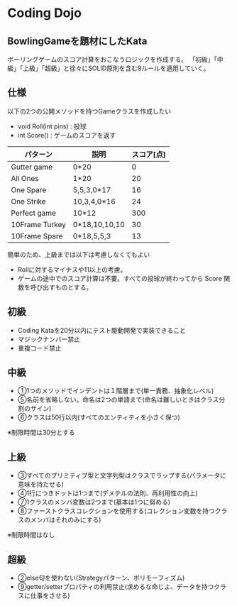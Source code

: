 # Coding Dojo

## BowlingGameを題材にしたKata

ボーリングゲームのスコア計算をおこなうロジックを作成する。
「初級」「中級」「上級」「超級」と徐々にSOLID原則を含む9ルールを適用していく。

## 仕様

以下の2つの公開メソッドを持つGameクラスを作成したい

- void Roll(int pins) : 投球
- int Score() : ゲームのスコアを返す

| パターン | 説明 | スコア[点]
| ---- | ---- | ---- 
| Gutter game | 0*20 | 0
| All Ones | 1*20 | 20
| One Spare | 5,5,3,0*17 | 16
| One Strike | 10,3,4,0*16 | 24
| Perfect game | 10*12 | 300
| 10Frame Turkey | 0*18,10,10,10 | 30
| 10Frame Spare | 0*18,5,5,3 | 13

簡単のため、上級までは以下は考慮しなくてもよい

- Rollに対するマイナスや11以上の考慮。
- ゲームの途中でのスコア計算は不要。すべての投球が終わってから Score 関数を呼び出すものとする。


## 初級

- Coding Kataを20分以内にテスト駆動開発で実装できること
- マジックナンバー禁止
- 重複コード禁止

## 中級

- ①1つのメソッドでインデントは１階層まで(単一責務、抽象化レベル)
- ⑤名前を省略しない。命名は2つの単語まで(命名は難しいときはクラス分割のサイン)
- ⑥クラスは50行以内(すべてのエンティティを小さく保つ)

※制限時間は30分とする


## 上級

- ③すべてのプリミティブ型と文字列型はクラスでラップする(パラメータに意味を持たせる)
- ④1行につきドットは1つまで(デメテルの法則、再利用性の向上)
- ⑦1クラスのメンバ変数は2つまで(基本は1つに努める)
- ⑧ファーストクラスコレクションを使用する(コレクション変数を持つクラスのメンバはそれのみにする)

※制限時間はなし

## 超級

- ②else句を使わない(Strategyパターン、ポリモーフィズム)
- ⑨getter/setterプロパティの利用禁止(求めるな命じよ、データを持つクラスに仕事をさせる)
